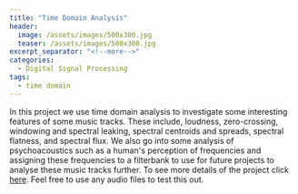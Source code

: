 ```yaml
---
title: "Time Domain Analysis"
header:
  image: /assets/images/500x300.jpg
  teaser: /assets/images/500x300.jpg
excerpt_separator: "<!--more-->"
categories:
  - Digital Signal Processing
tags:
  - time domain
---
```


In this project we use time domain analysis to investigate some interesting features of some music tracks. These include, loudness, zero-crossing, windowing and spectral leaking, spectral centroids and spreads, spectral flatness, and spectral flux. We also go into some analysis of psychoacoustics such as a human's perception of frequencies and assigning these frequencies to a filterbank to use for future projects to analyse these music tracks further. To see more details of the project click <a href="http://boulderpogoraids.tk/Lab1">here</a>. Feel free to use any audio files to test this out.
